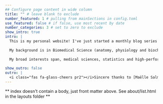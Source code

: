 ```yaml
---
## Configure page content in wide column
title: "" # leave blank to exclude
number_featured: 1 # pulling from mainSections in config.toml
use_featured: false # if false, use most recent by date
number_categories: 3 # set to zero to exclude
show_intro: true
intro: |
  This is my personal website! I've just started a monthly blog series called 'Curiosity Chronicles'. I'll keep updates on some interesting projects (to me at least), the trials and tribulations of my PhD and some randomness!
  
  My background is in Biomedical Science (anatomy, physiology and biochemistry). I was then ran about by exercise science and completed a MPhil, predicting and modelling elite sports. Now, continuing to follow my curiosities I'm deep into medical statistics. With my PhD focusing on meta-research in clinical prediction models, examining poor statistical practices.
  
  My broad interests span, medical sciences, statistics and high-performance sport. With personal interests in chemistry, art, coding, reading and everything in between!
  
show_outro: false
outro: |
  <i class="fas fa-glass-cheers pr2"></i>Sincere thanks to [Maëlle Salmon](https://masalmon.eu/) for her help naming this Hugo theme!
---
```


** index doesn't contain a body, just front matter above.
See about/list.html in the layouts folder **